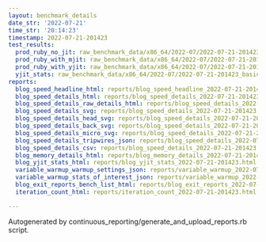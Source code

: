 ```yaml
---
layout: benchmark_details
date_str: '2022-07-21'
time_str: '20:14:23'
timestamp: 2022-07-21-201423
test_results:
  prod_ruby_no_jit: raw_benchmark_data/x86_64/2022-07/2022-07-21-201423_basic_benchmark_prod_ruby_no_jit.json
  prod_ruby_with_mjit: raw_benchmark_data/x86_64/2022-07/2022-07-21-201423_basic_benchmark_prod_ruby_with_mjit.json
  prod_ruby_with_yjit: raw_benchmark_data/x86_64/2022-07/2022-07-21-201423_basic_benchmark_prod_ruby_with_yjit.json
  yjit_stats: raw_benchmark_data/x86_64/2022-07/2022-07-21-201423_basic_benchmark_yjit_stats.json
reports:
  blog_speed_headline_html: reports/blog_speed_headline_2022-07-21-201423.html
  blog_speed_details_html: reports/blog_speed_details_2022-07-21-201423.html
  blog_speed_details_raw_details_html: reports/blog_speed_details_2022-07-21-201423.raw_details.html
  blog_speed_details_svg: reports/blog_speed_details_2022-07-21-201423.svg
  blog_speed_details_head_svg: reports/blog_speed_details_2022-07-21-201423.head.svg
  blog_speed_details_back_svg: reports/blog_speed_details_2022-07-21-201423.back.svg
  blog_speed_details_micro_svg: reports/blog_speed_details_2022-07-21-201423.micro.svg
  blog_speed_details_tripwires_json: reports/blog_speed_details_2022-07-21-201423.tripwires.json
  blog_speed_details_csv: reports/blog_speed_details_2022-07-21-201423.csv
  blog_memory_details_html: reports/blog_memory_details_2022-07-21-201423.html
  blog_yjit_stats_html: reports/blog_yjit_stats_2022-07-21-201423.html
  variable_warmup_warmup_settings_json: reports/variable_warmup_2022-07-21-201423.warmup_settings.json
  variable_warmup_stats_of_interest_json: reports/variable_warmup_2022-07-21-201423.stats_of_interest.json
  blog_exit_reports_bench_list_html: reports/blog_exit_reports_2022-07-21-201423.bench_list.html
  iteration_count_html: reports/iteration_count_2022-07-21-201423.html

---
```

Autogenerated by continuous_reporting/generate_and_upload_reports.rb script.
